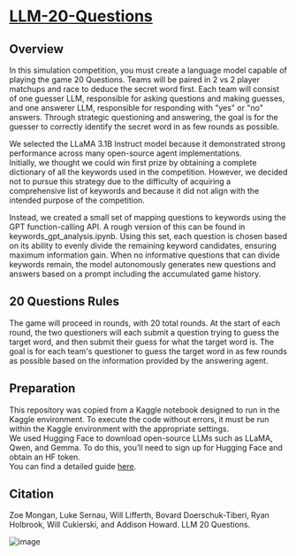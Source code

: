 # [LLM-20-Questions](https://kaggle.com/competitions/llm-20-questions)

## Overview
In this simulation competition, you must create a language model capable of playing the game 20 Questions. Teams will be paired in 2 vs 2 player matchups and race to deduce the secret word first.
Each team will consist of one guesser LLM, responsible for asking questions and making guesses, and one answerer LLM, responsible for responding with "yes" or "no" answers. Through strategic questioning and answering, the goal is for the guesser to correctly identify the secret word in as few rounds as possible.        
        
We selected the LLaMA 3.1B Instruct model because it demonstrated strong performance across many open-source agent implementations.      
Initially, we thought we could win first prize by obtaining a complete dictionary of all the keywords used in the competition. However, we decided not to pursue this strategy due to the difficulty of acquiring a comprehensive list of keywords and because it did not align with the intended purpose of the competition.      
     
Instead, we created a small set of mapping questions to keywords using the GPT function-calling API. A rough version of this can be found in keywords_gpt_analysis.ipynb.
Using this set, each question is chosen based on its ability to evenly divide the remaining keyword candidates, ensuring maximum information gain.
When no informative questions that can divide keywords remain, the model autonomously generates new questions and answers based on a prompt including the accumulated game history.

## 20 Questions Rules
The game will proceed in rounds, with 20 total rounds. At the start of each round, the two questioners will each submit a question trying to guess the target word, and then submit their guess for what the target word is.
The goal is for each team's questioner to guess the target word in as few rounds as possible based on the information provided by the answering agent.

## Preparation
This repository was copied from a Kaggle notebook designed to run in the Kaggle environment. To execute the code without errors, it must be run within the Kaggle environment with the appropriate settings.       
We used Hugging Face to download open-source LLMs such as LLaMA, Qwen, and Gemma. To do this, you’ll need to sign up for Hugging Face and obtain an HF token.     
You can find a detailed guide [here](https://hunseop2772.tistory.com/372).   


## Citation
Zoe Mongan, Luke Sernau, Will Lifferth, Bovard Doerschuk-Tiberi, Ryan Holbrook, Will Cukierski, and Addison Howard. LLM 20 Questions. 

![image](https://github.com/user-attachments/assets/514de31a-d1c2-4b56-a7f0-17e70053f24d)
